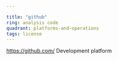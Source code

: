 ```yaml
---

title: "github"
ring: analysis code
quadrant: platforms-and-operations
tags: license
---
```

https://github.com/
Development platform

